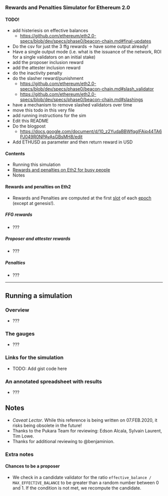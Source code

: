 
### Rewards and Penalties Simulator for Ethereum 2.0

#### TODO!

* add histeriesis on effective balances
  * https://github.com/ethereum/eth2.0-specs/blob/dev/specs/phase0/beacon-chain.md#final-updates
* Do the csv for just the 3 ffg rewards -> have some output already!
* Have a single output mode (i.e. what is the issuance of the network, ROI for a single validators on an initial stake)
* add the proposer inclusion reward
* add the attester inclusion reward
* do the inactivity penalty
* do the slasher reward/punishment
  * https://github.com/ethereum/eth2.0-specs/blob/dev/specs/phase0/beacon-chain.md#slash_validator
  * https://github.com/ethereum/eth2.0-specs/blob/dev/specs/phase0/beacon-chain.md#slashings
* have a mechanism to remove slashed validators over time
* move this todo in this very file
* add running instructions for the sim
* Edit this README
* Do the blogpost
  * https://docs.google.com/document/d/10_z2YudaBBWfqgIFAip44TA6PJ049R0NPAyAsGBsMH8/edit
* Add ETHUSD as parameter and then return reward in USD

#### Contents

* Running this simulation
* [Rewards and penalties on Eth2 for busy people](#rewards-and-penalties-on-eth2)
* Notes

#### Rewards and penalties on Eth2

* Rewards and Penalties are computed at the first [slot](#slot) of each [epoch](#epoch) (except at genesis!).

##### FFG rewards

* ???

##### Proposer and attester rewards

* ???

##### Penalties

* ???

--------------------------------------------------------------------------------

## Running a simulation

### Overview

* ???

### The gauges

* ???

### Links for the simulation

* TODO: Add gist code here

### An annotated spreadsheet with results

* ???


## Notes

* _Caveat Lector_. While this reference is being written on 07.FEB.2020, it risks being obsolete in the future!
* Thanks to the Pukara Team for reviewing: Edson Alcala, Sylvain Laurent, Tim Lowe.
* Thanks for additional reviewing to @benjaminion.

### Extra notes

#### Chances to be a proposer

* We check in a candidate validator for the ratio `effective_balance / MAX_EFFECTIVE_BALANCE` to be greater than a random number between 0 and 1. If the condition is not met, we recompute the candidate.
